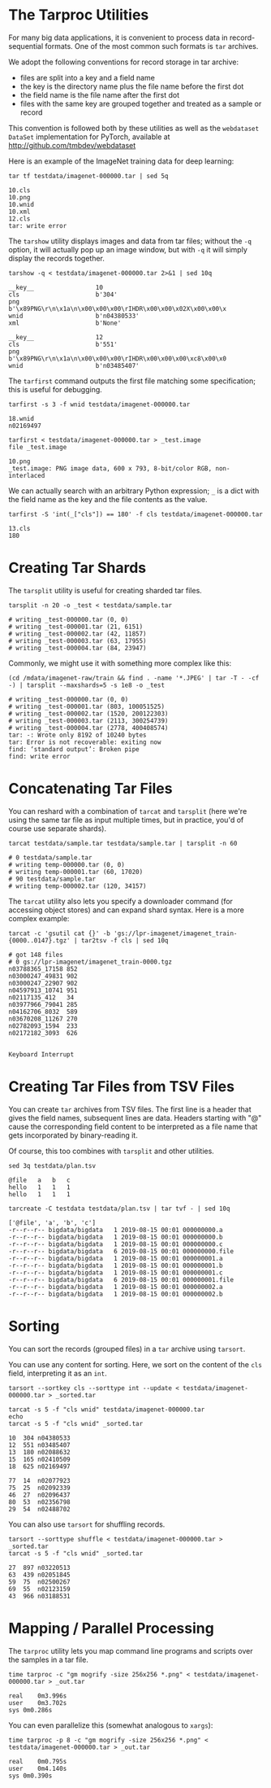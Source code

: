 # The Tarproc Utilities

For many big data applications, it is convenient to process data in record-sequential formats.
One of the most common such formats is `tar` archives.

We adopt the following conventions for record storage in tar archive:

- files are split into a key and a field name
- the key is the directory name plus the file name before the first dot
- the field name is the file name after the first dot
- files with the same key are grouped together and treated as a sample or record

This convention is followed both by these utilities as well as the `webdataset` `DataSet` implementation for PyTorch, available at http://github.com/tmbdev/webdataset

Here is an example of the ImageNet training data for deep learning:


```sos
tar tf testdata/imagenet-000000.tar | sed 5q
```

    10.cls
    10.png
    10.wnid
    10.xml
    12.cls
    tar: write error


The `tarshow` utility displays images and data from tar files; without the `-q` option, it will actually pop up an image window, but with `-q` it will simply display the records together.


```sos
tarshow -q < testdata/imagenet-000000.tar 2>&1 | sed 10q
```

    __key__             	10
    cls                 	b'304'
    png                 	b'\x89PNG\r\n\x1a\n\x00\x00\x00\rIHDR\x00\x00\x02X\x00\x00\x
    wnid                	b'n04380533'
    xml                 	b'None'
    
    __key__             	12
    cls                 	b'551'
    png                 	b'\x89PNG\r\n\x1a\n\x00\x00\x00\rIHDR\x00\x00\x00\xc8\x00\x0
    wnid                	b'n03485407'


The `tarfirst` command outputs the first file matching some specification; this is useful for debugging.


```sos
tarfirst -s 3 -f wnid testdata/imagenet-000000.tar 
```

    18.wnid
    n02169497


```sos
tarfirst < testdata/imagenet-000000.tar > _test.image
file _test.image
```

    10.png
    _test.image: PNG image data, 600 x 793, 8-bit/color RGB, non-interlaced


We can actually search with an arbitrary Python expression; `_` is a dict with the field name as the key and the file contents as the value.


```sos
tarfirst -S 'int(_["cls"]) == 180' -f cls testdata/imagenet-000000.tar 
```

    13.cls
    180

# Creating Tar Shards

The `tarsplit` utility is useful for creating sharded tar files.


```sos
tarsplit -n 20 -o _test < testdata/sample.tar
```

    # writing _test-000000.tar (0, 0)
    # writing _test-000001.tar (21, 6151)
    # writing _test-000002.tar (42, 11857)
    # writing _test-000003.tar (63, 17955)
    # writing _test-000004.tar (84, 23947)


Commonly, we might use it with something more complex like this:


```sos
(cd /mdata/imagenet-raw/train && find . -name '*.JPEG' | tar -T - -cf -) | tarsplit --maxshards=5 -s 1e8 -o _test
```

    # writing _test-000000.tar (0, 0)
    # writing _test-000001.tar (803, 100051525)
    # writing _test-000002.tar (1520, 200122303)
    # writing _test-000003.tar (2113, 300254739)
    # writing _test-000004.tar (2778, 400408574)
    tar: -: Wrote only 8192 of 10240 bytes
    tar: Error is not recoverable: exiting now
    find: ‘standard output’: Broken pipe
    find: write error


# Concatenating Tar Files

You can reshard with a combination of `tarcat` and `tarsplit` (here we're using the same tar file as input multiple times, but in practice, you'd of course use separate shards).


```sos
tarcat testdata/sample.tar testdata/sample.tar | tarsplit -n 60
```

    # 0 testdata/sample.tar
    # writing temp-000000.tar (0, 0)
    # writing temp-000001.tar (60, 17020)
    # 90 testdata/sample.tar
    # writing temp-000002.tar (120, 34157)


The `tarcat` utility also lets you specify a downloader command (for accessing object stores) and can expand shard syntax. Here is a more complex example:


```sos
tarcat -c 'gsutil cat {}' -b 'gs://lpr-imagenet/imagenet_train-{0000..0147}.tgz' | tar2tsv -f cls | sed 10q
```

    # got 148 files
    # 0 gs://lpr-imagenet/imagenet_train-0000.tgz
    n03788365_17158	852
    n03000247_49831	902
    n03000247_22907	902
    n04597913_10741	951
    n02117135_412	34
    n03977966_79041	285
    n04162706_8032	589
    n03670208_11267	270
    n02782093_1594	233
    n02172182_3093	626


    Keyboard Interrupt


# Creating Tar Files from TSV Files

You can create `tar` archives from TSV files. The first line is a header that gives the field names, subsequent lines are data. Headers starting with "@" cause the corresponding field content to be interpreted as a file name that gets incorporated by binary-reading it.

Of course, this too combines with `tarsplit` and other utilities.


```sos
sed 3q testdata/plan.tsv
```

    @file	a	b	c
    hello	1	1	1
    hello	1	1	1



```sos
tarcreate -C testdata testdata/plan.tsv | tar tvf - | sed 10q
```

    ['@file', 'a', 'b', 'c']
    -r--r--r-- bigdata/bigdata   1 2019-08-15 00:01 000000000.a
    -r--r--r-- bigdata/bigdata   1 2019-08-15 00:01 000000000.b
    -r--r--r-- bigdata/bigdata   1 2019-08-15 00:01 000000000.c
    -r--r--r-- bigdata/bigdata   6 2019-08-15 00:01 000000000.file
    -r--r--r-- bigdata/bigdata   1 2019-08-15 00:01 000000001.a
    -r--r--r-- bigdata/bigdata   1 2019-08-15 00:01 000000001.b
    -r--r--r-- bigdata/bigdata   1 2019-08-15 00:01 000000001.c
    -r--r--r-- bigdata/bigdata   6 2019-08-15 00:01 000000001.file
    -r--r--r-- bigdata/bigdata   1 2019-08-15 00:01 000000002.a
    -r--r--r-- bigdata/bigdata   1 2019-08-15 00:01 000000002.b


# Sorting

You can sort the records (grouped files) in a `tar` archive using `tarsort`.

You can use any content for sorting. Here, we sort on the content of the `cls` field, interpreting it as an `int`.


```sos
tarsort --sortkey cls --sorttype int --update < testdata/imagenet-000000.tar > _sorted.tar
```


```sos
tarcat -s 5 -f "cls wnid" testdata/imagenet-000000.tar
echo
tarcat -s 5 -f "cls wnid" _sorted.tar
```

    10	304	n04380533
    12	551	n03485407
    13	180	n02088632
    15	165	n02410509
    18	625	n02169497
    
    77	14	n02077923
    75	25	n02092339
    46	27	n02096437
    80	53	n02356798
    29	54	n02488702


You can also use `tarsort` for shuffling records.


```sos
tarsort --sorttype shuffle < testdata/imagenet-000000.tar > _sorted.tar
tarcat -s 5 -f "cls wnid" _sorted.tar
```

    27	897	n03220513
    63	439	n02051845
    59	75	n02500267
    69	55	n02123159
    43	966	n03188531


# Mapping / Parallel Processing

The `tarproc` utility lets you map command line programs and scripts over the samples in a tar file.


```sos
time tarproc -c "gm mogrify -size 256x256 *.png" < testdata/imagenet-000000.tar > _out.tar
```

    
    real	0m3.996s
    user	0m3.702s
    sys	0m0.286s


You can even parallelize this (somewhat analogous to `xargs`):


```sos
time tarproc -p 8 -c "gm mogrify -size 256x256 *.png" < testdata/imagenet-000000.tar > _out.tar
```

    
    real	0m0.795s
    user	0m4.140s
    sys	0m0.390s



```sos

```
